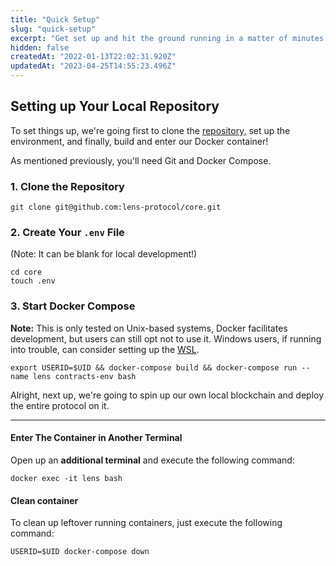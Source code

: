 ```yaml
---
title: "Quick Setup"
slug: "quick-setup"
excerpt: "Get set up and hit the ground running in a matter of minutes!"
hidden: false
createdAt: "2022-01-13T22:02:31.920Z"
updatedAt: "2023-04-25T14:55:23.496Z"
---
```


## Setting up Your Local Repository

To set things up, we're going first to clone the [repository,](https://github.com/lens-protocol/lens-protocol) set up the environment, and finally, build and enter our Docker container!

As mentioned previously, you'll need Git and Docker Compose.

### 1. Clone the Repository

```
git clone git@github.com:lens-protocol/core.git
```

### 2. Create Your `.env` File

(Note: It can be blank for local development!)

```
cd core
touch .env
```

### 3. Start Docker Compose

**Note:** This is only tested on Unix-based systems, Docker facilitates development, but users can still opt not to use it. Windows users, if running into trouble, can consider setting up the [WSL](https://docs.microsoft.com/en-us/windows/wsl/about).

```
export USERID=$UID && docker-compose build && docker-compose run --name lens contracts-env bash
```

Alright, next up, we're going to spin up our own local blockchain and deploy the entire protocol on it.

---

#### Enter The Container in Another Terminal

Open up an **additional terminal** and execute the following command:

```
docker exec -it lens bash
```

#### Clean container

To clean up leftover running containers, just execute the following command:

```
USERID=$UID docker-compose down
```
